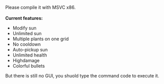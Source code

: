 Please compile it with MSVC x86.\
\
**Current features:**
- Modify sun
- Unlimited sun
- Multiple plants on one grid
- No cooldown
- Auto-pickup sun
- Unlimited health
- Highdamage
- Colorful bullets

But there is still no GUI, you shuold type the command code to execute it.